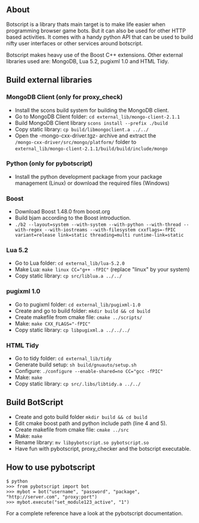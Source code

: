About
-----

Botscript is a library thats main target is to make life easier when programming
 browser game bots. But it can also be used for other HTTP based activities.
 It comes with a handy python API that can be used to build
 nifty user interfaces or other services around botscript.

Botscript makes heavy use of the Boost C++ extensions.
 Other external libraries used are: MongoDB, Lua 5.2, pugixml 1.0 and HTML Tidy.

Build external libraries
------------------------

### MongoDB Client (only for proxy_check)
  - Install the scons build system for building the MongoDB client.
  - Go to MongoDB Client folder: `cd external_lib/mongo-client-2.1.1`
  - Build MongoDB Client library `scons install --prefix ./build`
  - Copy static library: `cp build/libmongoclient.a ../../`
  - Open the -mongo-cxx-driver.tgz- archive and extract the  
    `/mongo-cxx-driver/src/mongo/platform/` folder to  
    `external_lib/mongo-client-2.1.1/build/build/include/mongo`

### Python (only for pybotscript)
  - Install the python development package from your package management (Linux) 
    or download the required files (Windows)

### Boost
  - Download Boost 1.48.0 from boost.org
  - Build bjam according to the Boost introduction.
  - `./b2 --layout=system --with-system --with-python --with-thread --with-regex --with-iostreams --with-filesystem cxxflags=-fPIC variant=release link=static threading=multi runtime-link=static`

### Lua 5.2
  - Go to Lua folder: `cd external_lib/lua-5.2.0`
  - Make Lua: `make linux CC="g++ -fPIC"` (replace "linux" by your system)
  - Copy static library: `cp src/liblua.a ../../`

### pugixml 1.0
  - Go to pugixml folder: `cd external_lib/pugixml-1.0`
  - Create and go to build folder: `mkdir build && cd build`
  - Create makefile from cmake file: `cmake ../scripts/`
  - Make: `make CXX_FLAGS="-fPIC"`
  - Copy static library: `cp libpugixml.a ../../../`

### HTML Tidy
  - Go to tidy folder: `cd external_lib/tidy`
  - Generate build setup: `sh build/gnuauto/setup.sh`
  - Configure: `./configure --enable-shared=no CC="gcc -fPIC"`
  - Make: `make`
  - Copy static library: `cp src/.libs/libtidy.a ../../`


Build BotScript
---------------

  - Create and goto build folder `mkdir build && cd build`
  - Edit cmake boost path and python include path (line 4 and 5).
  - Create makefile from cmake file: `cmake ../src`
  - Make: `make`
  - Rename library: `mv libpybotscript.so pybotscript.so`
  - Have fun with pybotscript, proxy_checker and the botscript executable.

How to use pybotscript
----------------------

    $ python
    >>> from pybotscript import bot
    >>> mybot = bot("username", "password", "package", "http://server.com", "proxy:port")
    >>> mybot.execute("set_module123_active", "1")

For a complete reference have a look at the pybotscript documentation.
